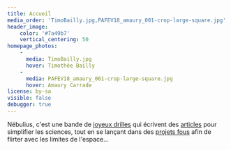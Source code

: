 ```yaml
---
title: Accueil
media_order: 'TimoBailly.jpg,PAFEV18_amaury_001-crop-large-square.jpg'
header_image:
    color: '#7a49b7'
    vertical_centering: 50
homepage_photos:
    -
      media: TimoBailly.jpg
      hover: Timothée Bailly
    -
      media: PAFEV18_amaury_001-crop-large-square.jpg
      hover: Amaury Carrade
license: by-sa
visible: false
debugger: true
---
```


Nébulius, c'est une bande de [joyeux drilles](/nous) qui écrivent des [articles](/notes) pour simplifier les sciences, tout en se lançant dans des [projets fous](/projets) afin de flirter avec les limites de l'espace…
